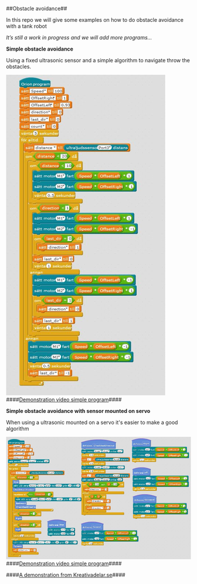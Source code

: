 ##Obstacle avoidance##

In this repo we will give some examples on how to do obstacle avoidance with a tank robot

*It’s still a work in progress and we will add more programs…*

**Simple obstacle avoidance**

Using a fixed ultrasonic sensor and a simple algorithm to navigate throw the obstacles. 
 
![TankBot](/Images/simple_program.JPG)
####[Demonstration video simple program](https://youtu.be/TD4SB8GpvO8)####

**Simple obstacle avoidance with sensor mounted on servo**

When using a ultrasonic mounted on a servo it's easier to make a good algorithm

![TankBot](/Images/servo.JPG)
####[Demonstration video simple program](https://youtu.be/TD4SB8GpvO8)####

####[A demonstration from Kreativadelar.se](http://www.kreativadelar.se)####

